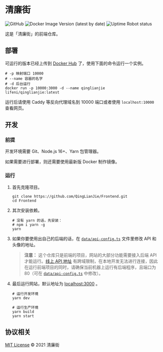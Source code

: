 # 清廉街

![GitHub](https://img.shields.io/github/license/QingLianJie/Frontend)
![Docker Image Version (latest by date)](https://img.shields.io/docker/v/lifeni/qinglianjie)
![Uptime Robot status](https://img.shields.io/uptimerobot/status/m788965743-2c5796f68be204c90f7f6afd)

这是「清廉街」的前端仓库。

## 部署

可运行的版本已经上传到 [Docker Hub](https://hub.docker.com/r/lifeni/qinglianjie/tags?page=1&ordering=last_updated) 了，使用下面的命令运行一个实例。

```shell
# -p 映射端口 10000
# --name 容器的名字
# -d 后台运行
docker run -p 10000:3000 -d --name qinglianjie lifeni/qinglianjie:latest
```

运行后请使用 Caddy 等反向代理域名到 10000 端口或者使用 `localhost:10000` 查看网页。

## 开发

### 前提

开发环境需要 Git、Node.js 16+、Yarn 包管理器。

如果需要进行部署，则还需要使用最新版 Docker 制作镜像。

### 运行

1. 首先克隆项目。

    ```shell
    git clone https://github.com/QingLianJie/Frontend.git
    cd Frontend
    ```

2. 其次安装依赖。

   ```shell
   # 没有 yarn 的话，先安装：
   # npm i yarn -g
   yarn
   ```

3. 如果你要使用出自己的后端的话，在 [`data/api-config.ts`](./data/api-config.ts) 文件里修改 API 和头像的地址。

   > **注意：** 这个仓库只是前端的项目，网站的大部分功能需要接入后端 API 才能运行。[线上 API 地址](https://api.qinglianjie.cn) 有跨域限制，在本地开发无法进行连接，因此在运行前端项目的同时，请确保当前机器上运行有后端程序，且端口为 80（可在 [`data/api-config.ts`](./data/api-config.ts) 中修改）。

4. 最后运行网站，默认地址为 [localhost:3000](http://localhost:3000/) 。

   ```shell
   # 运行开发环境
   yarn dev

   # 运行生产环境
   yarn build
   yarn start
   ```

## 协议相关

[MIT License](./LICENSE) © 2021 清廉街